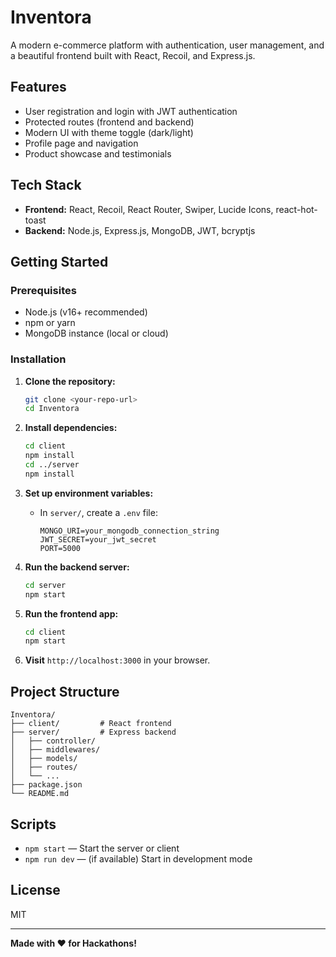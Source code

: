 # Inventora

A modern e-commerce platform with authentication, user management, and a beautiful frontend built with React, Recoil, and Express.js.

## Features
- User registration and login with JWT authentication
- Protected routes (frontend and backend)
- Modern UI with theme toggle (dark/light)
- Profile page and navigation
- Product showcase and testimonials

## Tech Stack
- **Frontend:** React, Recoil, React Router, Swiper, Lucide Icons, react-hot-toast
- **Backend:** Node.js, Express.js, MongoDB, JWT, bcryptjs

## Getting Started

### Prerequisites
- Node.js (v16+ recommended)
- npm or yarn
- MongoDB instance (local or cloud)

### Installation

1. **Clone the repository:**
   ```sh
   git clone <your-repo-url>
   cd Inventora
   ```

2. **Install dependencies:**
   ```sh
   cd client
   npm install
   cd ../server
   npm install
   ```

3. **Set up environment variables:**
   - In `server/`, create a `.env` file:
     ```env
     MONGO_URI=your_mongodb_connection_string
     JWT_SECRET=your_jwt_secret
     PORT=5000
     ```

4. **Run the backend server:**
   ```sh
   cd server
   npm start
   ```

5. **Run the frontend app:**
   ```sh
   cd client
   npm start
   ```

6. **Visit** `http://localhost:3000` in your browser.

## Project Structure

```
Inventora/
├── client/         # React frontend
├── server/         # Express backend
│   ├── controller/
│   ├── middlewares/
│   ├── models/
│   ├── routes/
│   └── ...
├── package.json
└── README.md
```

## Scripts
- `npm start` — Start the server or client
- `npm run dev` — (if available) Start in development mode

## License
MIT

---
**Made with ❤️ for Hackathons!**
